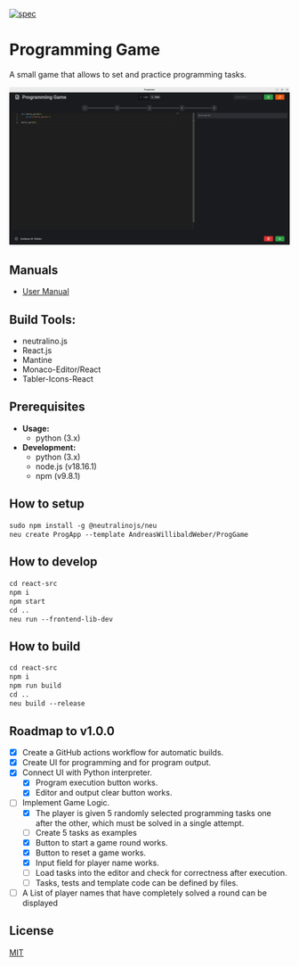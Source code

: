[![spec](https://github.com/AndreasWillibaldWeber/ProgGame/actions/workflows/main.yml/badge.svg)](https://github.com/AndreasWillibaldWeber/ProgGame/actions/workflows/main.yml)

# Programming Game
A small game that allows to set and practice programming tasks.

![ProgGame on Linux](media/Screenshot_Full_Screen_Dark.png)

## Manuals
* [User Manual](manuals/User_Manual-Programming_Game.pdf)

## Build Tools:
* neutralino.js
* React.js
* Mantine
* Monaco-Editor/React
* Tabler-Icons-React

## Prerequisites

* **Usage:**
  * python (3.x)
* **Development:**
  * python (3.x)
  * node.js (v18.16.1)
  * npm (v9.8.1)

## How to setup

```
sudo npm install -g @neutralinojs/neu
neu create ProgApp --template AndreasWillibaldWeber/ProgGame
```

## How to develop
```
cd react-src
npm i
npm start
cd ..
neu run --frontend-lib-dev
```

## How to build
```
cd react-src
npm i
npm run build
cd ..
neu build --release
```

## Roadmap to v1.0.0
* [X] Create a GitHub actions workflow for automatic builds.
* [X] Create UI for programming and for program output.
* [X] Connect UI with Python interpreter.
  * [X] Program execution button works.
  * [X] Editor and output clear button works.
* [ ] Implement Game Logic.
  * [X] The player is given 5 randomly selected programming tasks one after the other, which must be solved in a single attempt.
  * [ ] Create 5 tasks as examples
  * [X] Button to start a game round works.
  * [X] Button to reset a game works.
  * [X] Input field for player name works.
  * [ ] Load tasks into the editor and check for correctness after execution.
  * [ ] Tasks, tests and template code can be defined by files.
* [ ] A List of player names that have completely solved a round can be displayed

## License

[MIT](LICENSE)
